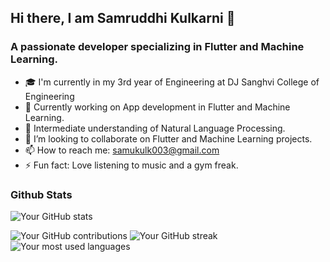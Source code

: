 ## Hi there, I am Samruddhi Kulkarni 👋
### A passionate developer specializing in Flutter and Machine Learning. 

-  🎓 I'm currently in my 3rd year of Engineering at DJ Sanghvi College of Engineering
- 🔭 Currently working on App development in Flutter and Machine Learning.
- 🌱 Intermediate understanding of Natural Language Processing.
- 👯 I’m looking to collaborate on Flutter and Machine Learning projects.
- 📫 How to reach me: samukulk003@gmail.com
- ⚡ Fun fact: Love listening to music and a gym freak.
  
### Github Stats
![Your GitHub stats](https://github-readme-stats.vercel.app/api?username=samkulk003&show_icons=true&theme=radical)

![Your GitHub contributions](https://github-readme-streak-stats.herokuapp.com/?user=samkulk003)
![Your GitHub streak](https://github-readme-streak-stats.herokuapp.com/?user=samkulk003)
![Your most used languages](https://github-readme-stats.vercel.app/api/top-langs/?username=samkulk003&layout=compact&hide=html,css)
